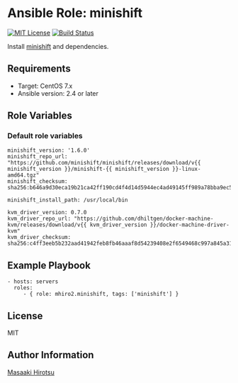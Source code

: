 Ansible Role: minishift
=======================

[![MIT License](https://img.shields.io/badge/License-MIT-blue.svg?style=flat)](https://github.com/mhiro2/ansible-role-minishift/blob/master/LICENSE.txt)
[![Build Status](https://travis-ci.org/mhiro2/ansible-role-minishift.svg?branch=master)](https://travis-ci.org/mhiro2/ansible-role-minishift)

Install [minishift](https://github.com/minishift/minishift) and dependencies.

Requirements
------------

- Target: CentOS 7.x
- Ansible version: 2.4 or later

Role Variables
-----------------

### Default role variables

```
minishift_version: '1.6.0'
minishift_repo_url: "https://github.com/minishift/minishift/releases/download/v{{ minishift_version }}/minishift-{{ minishift_version }}-linux-amd64.tgz"
minishift_checksum: sha256:b646a9d30eca19b21ca42ff190cd4f4d14d5944ec4ad49145ff989a78bba9ec5

minishift_install_path: /usr/local/bin

kvm_driver_version: 0.7.0
kvm_driver_repo_url: "https://github.com/dhiltgen/docker-machine-kvm/releases/download/v{{ kvm_driver_version }}/docker-machine-driver-kvm"
kvm_driver_checksum: sha256:c4ff3eeb5b232aad41942feb8fb46aaaf8d54239408e2f6549468c997a845a31
```

Example Playbook
----------------

    - hosts: servers
      roles:
         - { role: mhiro2.minishift, tags: ['minishift'] }

License
-------

MIT

Author Information
------------------

[Masaaki Hirotsu](<mailto:hirotsu.masaaki@gmail.com>)

